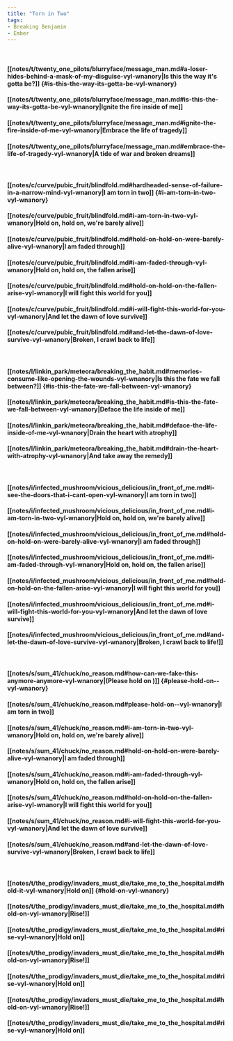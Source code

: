 ```yaml
---
title: "Torn in Two"
tags:
- Breaking Benjamin
- Ember
---
```

&nbsp;
#### [[notes/t/twenty_one_pilots/blurryface/message_man.md#a-loser-hides-behind-a-mask-of-my-disguise-vyl-wnanory|Is this the way it's gotta be?]] {#is-this-the-way-its-gotta-be-vyl-wnanory}
#### [[notes/t/twenty_one_pilots/blurryface/message_man.md#is-this-the-way-its-gotta-be-vyl-wnanory|Ignite the fire inside of me]]
#### [[notes/t/twenty_one_pilots/blurryface/message_man.md#ignite-the-fire-inside-of-me-vyl-wnanory|Embrace the life of tragedy]]
#### [[notes/t/twenty_one_pilots/blurryface/message_man.md#embrace-the-life-of-tragedy-vyl-wnanory|A tide of war and broken dreams]]
&nbsp;
#### [[notes/c/curve/pubic_fruit/blindfold.md#hardheaded-sense-of-failure-in-a-narrow-mind-vyl-wnanory|I am torn in two]] {#i-am-torn-in-two-vyl-wnanory}
#### [[notes/c/curve/pubic_fruit/blindfold.md#i-am-torn-in-two-vyl-wnanory|Hold on, hold on, we're barely alive]]
#### [[notes/c/curve/pubic_fruit/blindfold.md#hold-on-hold-on-were-barely-alive-vyl-wnanory|I am faded through]]
#### [[notes/c/curve/pubic_fruit/blindfold.md#i-am-faded-through-vyl-wnanory|Hold on, hold on, the fallen arise]]
#### [[notes/c/curve/pubic_fruit/blindfold.md#hold-on-hold-on-the-fallen-arise-vyl-wnanory|I will fight this world for you]]
#### [[notes/c/curve/pubic_fruit/blindfold.md#i-will-fight-this-world-for-you-vyl-wnanory|And let the dawn of love survive]]
#### [[notes/c/curve/pubic_fruit/blindfold.md#and-let-the-dawn-of-love-survive-vyl-wnanory|Broken, I crawl back to life]]
&nbsp;
#### [[notes/l/linkin_park/meteora/breaking_the_habit.md#memories-consume-like-opening-the-wounds-vyl-wnanory|Is this the fate we fall between?]] {#is-this-the-fate-we-fall-between-vyl-wnanory}
#### [[notes/l/linkin_park/meteora/breaking_the_habit.md#is-this-the-fate-we-fall-between-vyl-wnanory|Deface the life inside of me]]
#### [[notes/l/linkin_park/meteora/breaking_the_habit.md#deface-the-life-inside-of-me-vyl-wnanory|Drain the heart with atrophy]]
#### [[notes/l/linkin_park/meteora/breaking_the_habit.md#drain-the-heart-with-atrophy-vyl-wnanory|And take away the remedy]]
&nbsp;
#### [[notes/i/infected_mushroom/vicious_delicious/in_front_of_me.md#i-see-the-doors-that-i-cant-open-vyl-wnanory|I am torn in two]]
#### [[notes/i/infected_mushroom/vicious_delicious/in_front_of_me.md#i-am-torn-in-two-vyl-wnanory|Hold on, hold on, we're barely alive]]
#### [[notes/i/infected_mushroom/vicious_delicious/in_front_of_me.md#hold-on-hold-on-were-barely-alive-vyl-wnanory|I am faded through]]
#### [[notes/i/infected_mushroom/vicious_delicious/in_front_of_me.md#i-am-faded-through-vyl-wnanory|Hold on, hold on, the fallen arise]]
#### [[notes/i/infected_mushroom/vicious_delicious/in_front_of_me.md#hold-on-hold-on-the-fallen-arise-vyl-wnanory|I will fight this world for you]]
#### [[notes/i/infected_mushroom/vicious_delicious/in_front_of_me.md#i-will-fight-this-world-for-you-vyl-wnanory|And let the dawn of love survive]]
#### [[notes/i/infected_mushroom/vicious_delicious/in_front_of_me.md#and-let-the-dawn-of-love-survive-vyl-wnanory|Broken, I crawl back to life!]]
&nbsp;
#### [[notes/s/sum_41/chuck/no_reason.md#how-can-we-fake-this-anymore-anymore-vyl-wnanory|(Please hold on )]] {#please-hold-on--vyl-wnanory}
#### [[notes/s/sum_41/chuck/no_reason.md#please-hold-on--vyl-wnanory|I am torn in two]]
#### [[notes/s/sum_41/chuck/no_reason.md#i-am-torn-in-two-vyl-wnanory|Hold on, hold on, we're barely alive]]
#### [[notes/s/sum_41/chuck/no_reason.md#hold-on-hold-on-were-barely-alive-vyl-wnanory|I am faded through]]
#### [[notes/s/sum_41/chuck/no_reason.md#i-am-faded-through-vyl-wnanory|Hold on, hold on, the fallen arise]]
#### [[notes/s/sum_41/chuck/no_reason.md#hold-on-hold-on-the-fallen-arise-vyl-wnanory|I will fight this world for you]]
#### [[notes/s/sum_41/chuck/no_reason.md#i-will-fight-this-world-for-you-vyl-wnanory|And let the dawn of love survive]]
#### [[notes/s/sum_41/chuck/no_reason.md#and-let-the-dawn-of-love-survive-vyl-wnanory|Broken, I crawl back to life]]
&nbsp;
#### [[notes/t/the_prodigy/invaders_must_die/take_me_to_the_hospital.md#hold-it-vyl-wnanory|Hold on]] {#hold-on-vyl-wnanory}
#### [[notes/t/the_prodigy/invaders_must_die/take_me_to_the_hospital.md#hold-on-vyl-wnanory|Rise!]]
#### [[notes/t/the_prodigy/invaders_must_die/take_me_to_the_hospital.md#rise-vyl-wnanory|Hold on]]
#### [[notes/t/the_prodigy/invaders_must_die/take_me_to_the_hospital.md#hold-on-vyl-wnanory|Rise!]]
#### [[notes/t/the_prodigy/invaders_must_die/take_me_to_the_hospital.md#rise-vyl-wnanory|Hold on]]
#### [[notes/t/the_prodigy/invaders_must_die/take_me_to_the_hospital.md#hold-on-vyl-wnanory|Rise!]]
#### [[notes/t/the_prodigy/invaders_must_die/take_me_to_the_hospital.md#rise-vyl-wnanory|Hold on]]
